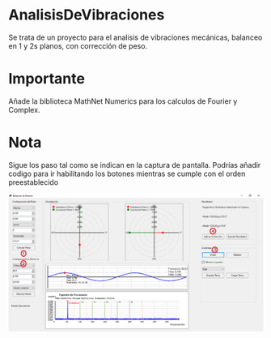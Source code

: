 # AnalisisDeVibraciones
Se trata de un proyecto para el analisis de vibraciones mecánicas, balanceo en 1 y 2s planos, con corrección de peso.

# Importante
Añade la biblioteca MathNet Numerics para los calculos de Fourier y Complex.

# Nota
Sigue los paso tal como se indican en la captura de pantalla. Podrías añadir codigo para ir habilitando los botones
mientras se cumple con el orden preestablecido

![Sistema en acción](av.png)
